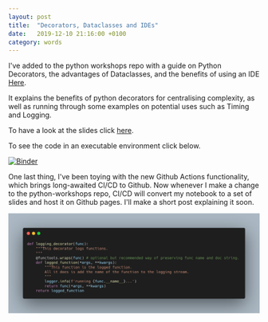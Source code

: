 ```yaml
---
layout: post
title:  "Decorators, Dataclasses and IDEs"
date:   2019-12-10 21:16:00 +0100
category: words
---
```


[repo-link]: https://github.com/DanielTemesgen/python-workshops

[binder-link]: https://mybinder.org/v2/gh/DanielTemesgen/python-workshops/master?filepath=%2FDecorators_Dataclasses_IDEs%2FDecorators_Dataclasses_IDEs.ipynb

[slides-link]: https://danieltemesgen.github.io/python-workshops/Decorators_Dataclasses_IDEs/#/

I've added to the python workshops repo with a guide on Python Decorators, the advantages of Dataclasses, and the benefits of using an IDE [Here][repo-link].

It explains the benefits of python decorators for centralising complexity, as well as running through some examples on potential uses such as Timing and Logging.

To have a look at the slides click [here][slides-link].

To see the code in an executable environment click below.

[![Binder](https://mybinder.org/badge_logo.svg)][binder-link]

One last thing, I've been toying with the new Github Actions functionality, which brings long-awaited CI/CD to Github. Now whenever I make a change to the python-workshops repo, CI/CD will convert my notebook to a set of slides and host it on Github pages. I'll make a short post explaining it soon.

![code-preview](/../assets/images/decorators-dataclasses-IDEs-preview.png)